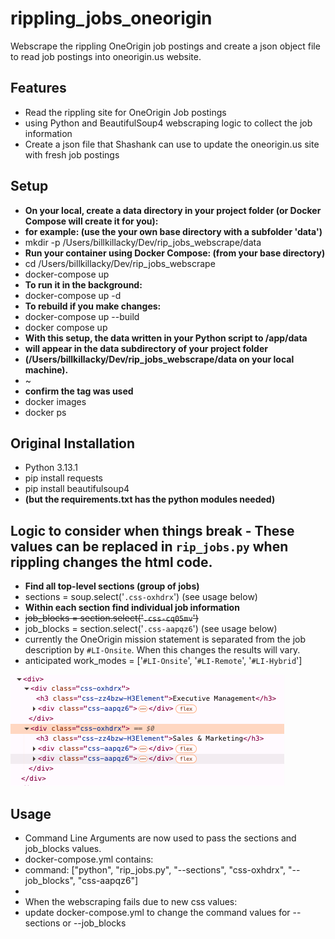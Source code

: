 # rippling_jobs_oneorigin

Webscrape the rippling OneOrigin job postings and create a json object file to read job postings into oneorigin.us website.

## Features

* Read the rippling site for OneOrigin Job postings
* using Python and BeautifulSoup4 webscraping logic to collect the job information
* Create a json file that Shashank can use to update the oneorigin.us site with fresh job postings

## Setup

* **On your local, create a data directory in your project folder (or Docker Compose will create it for you):**
* **for example: (use the your own base directory with a subfolder 'data')**
* mkdir -p /Users/billkillacky/Dev/rip_jobs_webscrape/data
* **Run your container using Docker Compose: (from your base directory)**
* cd /Users/billkillacky/Dev/rip_jobs_webscrape
* docker-compose up 
* **To run it in the background:**
* docker-compose up -d
* **To rebuild if you make changes:**
* docker-compose up --build
* docker compose up
* **With this setup, the data written in your Python script to /app/data**
* **will appear in the data subdirectory of your project folder**
* **(/Users/billkillacky/Dev/rip_jobs_webscrape/data on your local machine).**
* ~
* **confirm the tag was used**
* docker images
* docker ps


## Original Installation

* Python 3.13.1
* pip install requests
* pip install beautifulsoup4
* **(but the requirements.txt has the python modules needed)**

## Logic to consider when things break - These values can be replaced in `rip_jobs.py` when rippling changes the html code.

* **Find all top-level sections (group of jobs)**
* sections = soup.select('`.css-oxhdrx`')  (see usage below)
* **Within each section find individual job information**
* ~~job_blocks = section.select('`.css-cq05mv`')~~
* job_blocks = section.select('`.css-aapqz6`') (see usage below)
* currently the OneOrigin mission statement is separated from the job description by `#LI-Onsite`. When this changes the results will vary.
* anticipated work_modes = ['`#LI-Onsite`', '`#LI-Remote`', '`#LI-Hybrid`']

![20250501 job_block html changed from css-cq05mv to css-aapqz6](./images/20250501-rip_jobs.png)

## Usage

* Command Line Arguments are now used to pass the sections and job_blocks values.
* docker-compose.yml contains: 
* command: ["python", "rip_jobs.py", "--sections", "css-oxhdrx", "--job_blocks", "css-aapqz6"] 
* 
* When the webscraping fails due to new css values:
* update docker-compose.yml to change the command values for --sections or --job_blocks 
